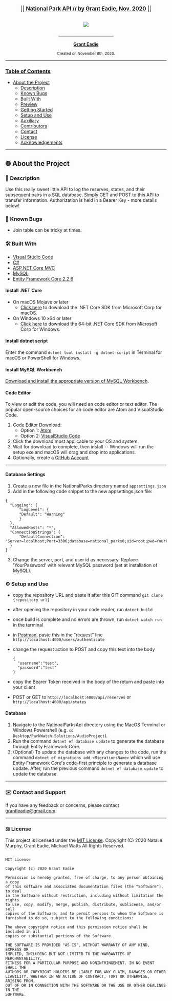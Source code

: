 <br>
<p align="center">
  <u><big>|| <b>National Park API // by Grant Eadie, Nov. 2020</b> ||</big></u>
</p>
<p align="center">
    <!-- Project Avatar/Logo -->
    <br>
    <a>
        <img src="https://i.imgur.com/1kUf5JG.jpg">
    </a>
    <p align="center">
      ___________________________
    </p>
    <!-- GitHub Link -->
    <p align="center">
        <a href="https://github.com/GrantEadie">
            <strong>Grant Eadie</strong>
        </a> 
    </p>
</p>

<p align="center">
  <small>Created on November 8th, 2020.</small>
</p>

---

### <u>Table of Contents</u>

- <a href="#🌐-about-the-project">About the Project</a>
  - <a href="#📖-description">Description</a>
  - <a href="#🦠-known-bugs">Known Bugs</a>
  - <a href="#🛠-built-with">Built With</a>
  - <a href="#🔍-preview">Preview</a>
  - <a href="#🏁-getting-started">Getting Started</a>
  - <a href="#⚙️-setup-and-use">Setup and Use</a>
  - <a href="#🤝-contributors">Auxiliary</a>
  - <a href="#🤝-contributors">Contributors</a>
  - <a href="#✉️-contact-and-support">Contact</a>
  - <a href="#⚖️-license">License</a>
  - <a href="#🌟-acknowledgements">Acknowledgements</a>

---

## 🌐 About the Project

### 📖 Description

Use this really sweet little API to log the reserves, states, and their subsequent pairs in a SQL database. Simply GET and POST to this API to transfer information. Authorization is held in a Bearer Key - more details below! 

### 🦠 Known Bugs

- Join table can be tricky at times. 

### 🛠 Built With

- [Visual Studio Code](https://code.visualstudio.com/)
- [C#](https://docs.microsoft.com/en-us/dotnet/csharp/)
- [ASP.NET Core MVC](https://docs.microsoft.com/en-us/aspnet/core/mvc/overview?view=aspnetcore-3.1)
- [MySQL](https://dev.mysql.com/)
- [Entity Framework Core 2.2.6](https://docs.microsoft.com/en-us/ef/core/)

#### Install .NET Core

- On macOS Mojave or later
  - [Click here](https://dotnet.microsoft.com/download/thank-you/dotnet-sdk-2.2.106-macos-x64-installer) to download the .NET Core SDK from Microsoft Corp for macOS.
- On Windows 10 x64 or later
  - [Click here](https://dotnet.microsoft.com/download/thank-you/dotnet-sdk-2.2.203-windows-x64-installer) to download the 64-bit .NET Core SDK from Microsoft Corp for Windows.

#### Install dotnet script

Enter the command `dotnet tool install -g dotnet-script` in Terminal for macOS or PowerShell for Windows.

#### Install MySQL Workbench

[Download and install the appropriate version of MySQL Workbench](https://dev.mysql.com/downloads/workbench/).

#### Code Editor

To view or edit the code, you will need an code editor or text editor. The popular open-source choices for an code editor are Atom and VisualStudio Code.

1. Code Editor Download:
   - Option 1: [Atom](https://nodejs.org/en/)
   - Option 2: [VisualStudio Code](https://www.npmjs.com/)
2. Click the download most applicable to your OS and system.
3. Wait for download to complete, then install -- Windows will run the setup exe and macOS will drag and drop into applications.
4. Optionally, create a [GitHub Account](https://github.com)

<hr>

#### Database Settings

1. Create a new file in the NationalParks directory named `appsettings.json`
2. Add in the following code snippet to the new appsettings.json file:

```
{
  "Logging": {
      "LogLevel": {
      "Default": "Warning"
      }
  },
  "AllowedHosts": "*",
  "ConnectionStrings": {
      "DefaultConnection": "Server=localhost;Port=3306;database=national_parks0;uid=root;pwd=YourPassword;"
  }
}
```

3. Change the server, port, and user id as necessary. Replace 'YourPassword' with relevant MySQL password (set at installation of MySQL).

### ⚙️ Setup and Use

- copy the repository URL and paste it after this GIT command `git clone {repository url}`
- after opening the repository in your code reader, run `dotnet build`
- once build is complete and no errors are thrown, run `dotnet watch run` in the terminal
- in [Postman](https://www.postman.com/), paste this in the "request" line `http://localhost:4000/users/authenticate`
- change the request action to POST and copy this text into the body 

  ```
  {
    "username":"test",
    "password":"test"
  }
  ```
- copy the Bearer Token received in the body of the return and paste into your client
- POST or GET to `http://localhost:4000/api/reserves` or `http://localhost:4000/api/states`


#### Database

1. Navigate to the NationalParksApi directory using the MacOS Terminal or Windows Powershell (e.g. `cd Desktop/ParkWatch.Solutions/AudioProject`).
2. Run the command `dotnet ef database update` to generate the database through Entity Framework Core.
3. (Optional) To update the database with any changes to the code, run the command `dotnet ef migrations add <MigrationsName>` which will use Entity Framework Core's code-first principle to generate a database update. After, run the previous command `dotnet ef database update` to update the database.

---

### ✉️ Contact and Support

If you have any feedback or concerns, please contact <grantleadie@gmail.com>.

---

### ⚖️ License

This project is licensed under the [MIT License](https://opensource.org/licenses/MIT). Copyright (C) 2020 Natalie Murphy, Grant Eadie, Michael Watts All Rights Reserved.

```

MIT License

Copyright (c) 2020 Grant Eadie

Permission is hereby granted, free of charge, to any person obtaining a copy
of this software and associated documentation files (the "Software"), to deal
in the Software without restriction, including without limitation the rights
to use, copy, modify, merge, publish, distribute, sublicense, and/or sell
copies of the Software, and to permit persons to whom the Software is
furnished to do so, subject to the following conditions:

The above copyright notice and this permission notice shall be included in all
copies or substantial portions of the Software.

THE SOFTWARE IS PROVIDED "AS IS", WITHOUT WARRANTY OF ANY KIND, EXPRESS OR
IMPLIED, INCLUDING BUT NOT LIMITED TO THE WARRANTIES OF MERCHANTABILITY,
FITNESS FOR A PARTICULAR PURPOSE AND NONINFRINGEMENT. IN NO EVENT SHALL THE
AUTHORS OR COPYRIGHT HOLDERS BE LIABLE FOR ANY CLAIM, DAMAGES OR OTHER
LIABILITY, WHETHER IN AN ACTION OF CONTRACT, TORT OR OTHERWISE, ARISING FROM,
OUT OF OR IN CONNECTION WITH THE SOFTWARE OR THE USE OR OTHER DEALINGS IN THE
SOFTWARE.

```
